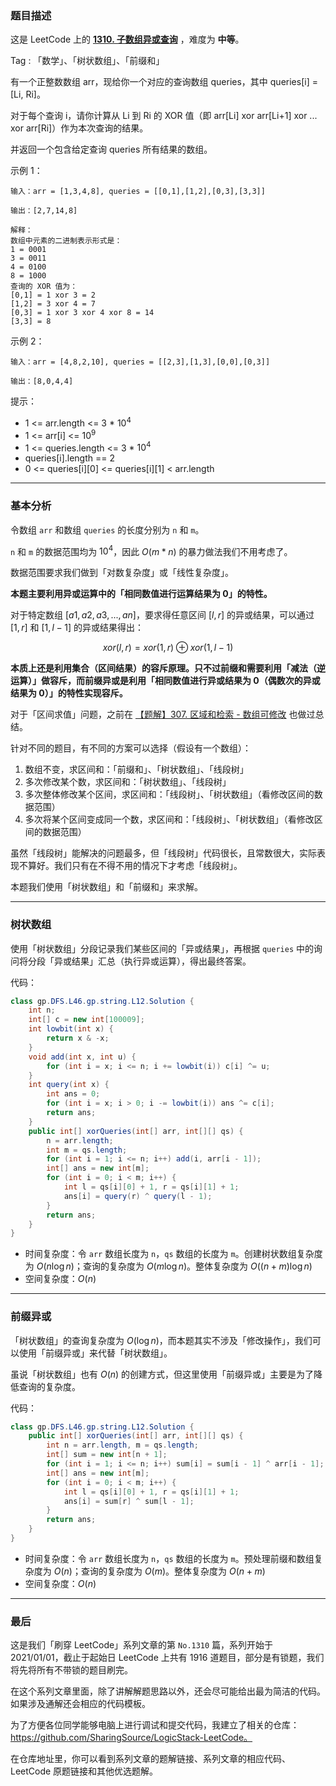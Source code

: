### 题目描述

这是 LeetCode 上的 **[1310. 子数组异或查询](https://leetcode-cn.com/problems/xor-queries-of-a-subarray/solution/gong-shui-san-xie-yi-ti-shuang-jie-shu-z-rcgu/)** ，难度为 **中等**。

Tag : 「数学」、「树状数组」、「前缀和」




有一个正整数数组 arr，现给你一个对应的查询数组 queries，其中 queries[i] = [Li, Ri]。

对于每个查询 i，请你计算从 Li 到 Ri 的 XOR 值（即 arr[Li] xor arr[Li+1] xor ... xor arr[Ri]）作为本次查询的结果。

并返回一个包含给定查询 queries 所有结果的数组。

示例 1：
```
输入：arr = [1,3,4,8], queries = [[0,1],[1,2],[0,3],[3,3]]

输出：[2,7,14,8] 

解释：
数组中元素的二进制表示形式是：
1 = 0001 
3 = 0011 
4 = 0100 
8 = 1000 
查询的 XOR 值为：
[0,1] = 1 xor 3 = 2 
[1,2] = 3 xor 4 = 7 
[0,3] = 1 xor 3 xor 4 xor 8 = 14 
[3,3] = 8
```
示例 2：
```
输入：arr = [4,8,2,10], queries = [[2,3],[1,3],[0,0],[0,3]]

输出：[8,0,4,4]
```

提示：
* 1 <= arr.length <= 3 * $10^4$
* 1 <= arr[i] <= $10^9$
* 1 <= queries.length <= 3 * $10^4$
* queries[i].length == 2
* 0 <= queries[i][0] <= queries[i][1] < arr.length

---

### 基本分析

令数组 `arr` 和数组 `queries` 的长度分别为 `n` 和 `m`。

`n` 和 `m` 的数据范围均为 $10^4$，因此 $O(m * n)$ 的暴力做法我们不用考虑了。

数据范围要求我们做到「对数复杂度」或「线性复杂度」。

**本题主要利用异或运算中的「相同数值进行运算结果为 $0$」的特性。**

对于特定数组 $[a1, a2, a3, ... , an]$，要求得任意区间 $[l, r]$ 的异或结果，可以通过 $[1, r]$ 和 $[1, l - 1]$ 的异或结果得出：

$$
xor(l, r) = xor(1, r) ⊕ xor(1, l - 1)
$$

**本质上还是利用集合（区间结果）的容斥原理。只不过前缀和需要利用「减法（逆运算）」做容斥，而前缀异或是利用「相同数值进行异或结果为 $0$（偶数次的异或结果为 $0$）」的特性实现容斥。**

对于「区间求值」问题，之前在 [【题解】307. 区域和检索 - 数组可修改](https://leetcode-cn.com/problems/range-sum-query-mutable/solution/guan-yu-ge-lei-qu-jian-he-wen-ti-ru-he-x-41hv/) 也做过总结。

针对不同的题目，有不同的方案可以选择（假设有一个数组）：

1. 数组不变，求区间和：「前缀和」、「树状数组」、「线段树」
2. 多次修改某个数，求区间和：「树状数组」、「线段树」
3. 多次整体修改某个区间，求区间和：「线段树」、「树状数组」（看修改区间的数据范围）
4. 多次将某个区间变成同一个数，求区间和：「线段树」、「树状数组」（看修改区间的数据范围）

虽然「线段树」能解决的问题最多，但「线段树」代码很长，且常数很大，实际表现不算好。我们只有在不得不用的情况下才考虑「线段树」。

本题我们使用「树状数组」和「前缀和」来求解。

---

### 树状数组

使用「树状数组」分段记录我们某些区间的「异或结果」，再根据 `queries` 中的询问将分段「异或结果」汇总（执行异或运算），得出最终答案。

代码：
```Java []
class gp.DFS.L46.gp.string.L12.Solution {
    int n;
    int[] c = new int[100009];
    int lowbit(int x) {
        return x & -x;
    }
    void add(int x, int u) {
        for (int i = x; i <= n; i += lowbit(i)) c[i] ^= u;
    }
    int query(int x) {
        int ans = 0;
        for (int i = x; i > 0; i -= lowbit(i)) ans ^= c[i];
        return ans;
    }
    public int[] xorQueries(int[] arr, int[][] qs) {
        n = arr.length;
        int m = qs.length;
        for (int i = 1; i <= n; i++) add(i, arr[i - 1]);
        int[] ans = new int[m];
        for (int i = 0; i < m; i++) {
            int l = qs[i][0] + 1, r = qs[i][1] + 1;
            ans[i] = query(r) ^ query(l - 1);
        }
        return ans;
    }
}
```
* 时间复杂度：令 `arr` 数组长度为 `n`，`qs` 数组的长度为 `m`。创建树状数组复杂度为 $O(n\log{n})$；查询的复杂度为 $O(m\log{n})$。整体复杂度为 $O((n + m) \log{n})$
* 空间复杂度：$O(n)$

---

### 前缀异或

「树状数组」的查询复杂度为 $O(\log{n})$，而本题其实不涉及「修改操作」，我们可以使用「前缀异或」来代替「树状数组」。

虽说「树状数组」也有 $O(n)$ 的创建方式，但这里使用「前缀异或」主要是为了降低查询的复杂度。

代码：
```Java []
class gp.DFS.L46.gp.string.L12.Solution {
    public int[] xorQueries(int[] arr, int[][] qs) {
        int n = arr.length, m = qs.length;
        int[] sum = new int[n + 1];
        for (int i = 1; i <= n; i++) sum[i] = sum[i - 1] ^ arr[i - 1];
        int[] ans = new int[m];
        for (int i = 0; i < m; i++) {
            int l = qs[i][0] + 1, r = qs[i][1] + 1;
            ans[i] = sum[r] ^ sum[l - 1];
        }
        return ans;
    }
}
```
* 时间复杂度：令 `arr` 数组长度为 `n`，`qs` 数组的长度为 `m`。预处理前缀和数组复杂度为 $O(n)$；查询的复杂度为 $O(m)$。整体复杂度为 $O(n + m)$
* 空间复杂度：$O(n)$

---

### 最后

这是我们「刷穿 LeetCode」系列文章的第 `No.1310` 篇，系列开始于 2021/01/01，截止于起始日 LeetCode 上共有 1916 道题目，部分是有锁题，我们将先将所有不带锁的题目刷完。

在这个系列文章里面，除了讲解解题思路以外，还会尽可能给出最为简洁的代码。如果涉及通解还会相应的代码模板。

为了方便各位同学能够电脑上进行调试和提交代码，我建立了相关的仓库：https://github.com/SharingSource/LogicStack-LeetCode。

在仓库地址里，你可以看到系列文章的题解链接、系列文章的相应代码、LeetCode 原题链接和其他优选题解。

